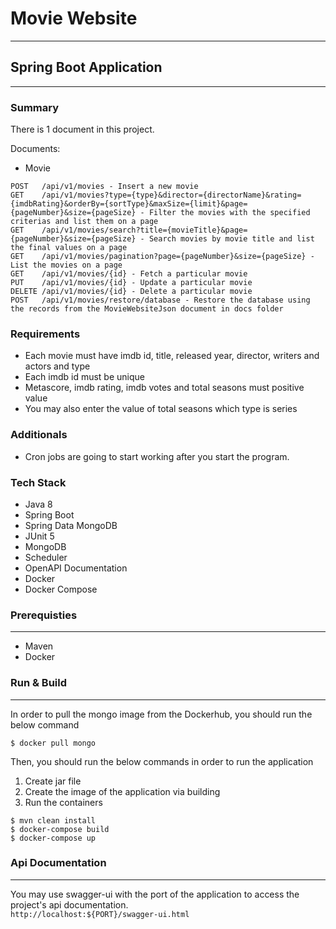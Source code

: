 # Movie Website
---

## Spring Boot Application
---

### Summary

There is 1 document in this project.

Documents:
- Movie

```
POST   /api/v1/movies - Insert a new movie
GET    /api/v1/movies?type={type}&director={directorName}&rating={imdbRating}&orderBy={sortType}&maxSize={limit}&page={pageNumber}&size={pageSize} - Filter the movies with the specified criterias and list them on a page
GET    /api/v1/movies/search?title={movieTitle}&page={pageNumber}&size={pageSize} - Search movies by movie title and list the final values on a page
GET    /api/v1/movies/pagination?page={pageNumber}&size={pageSize} - List the movies on a page
GET    /api/v1/movies/{id} - Fetch a particular movie
PUT    /api/v1/movies/{id} - Update a particular movie
DELETE /api/v1/movies/{id} - Delete a particular movie
POST   /api/v1/movies/restore/database - Restore the database using the records from the MovieWebsiteJson document in docs folder
```

### Requirements

- Each movie must have imdb id, title, released year, director, writers and actors and type
- Each imdb id must be unique
- Metascore, imdb rating, imdb votes and total seasons must positive value
- You may also enter the value of total seasons which type is series

### Additionals

- Cron jobs are going to start working after you start the program.

### Tech Stack

- Java 8
- Spring Boot
- Spring Data MongoDB
- JUnit 5
- MongoDB
- Scheduler
- OpenAPI Documentation
- Docker
- Docker Compose

### Prerequisties
---
- Maven
- Docker

### Run & Build
---

In order to pull the mongo image from the Dockerhub, you should run the below command

`$ docker pull mongo`

Then, you should run the below commands in order to run the application

1) Create jar file
2) Create the image of the application via building
3) Run the containers

```
$ mvn clean install
$ docker-compose build
$ docker-compose up
```

### Api Documentation
---

You may use swagger-ui with the port of the application to access the project's api documentation.<br/>
`http://localhost:${PORT}/swagger-ui.html`
